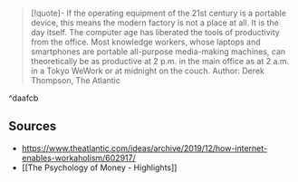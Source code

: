 > [!quote]- If the operating equipment of the 21st century is a portable device, this means the modern factory is not a place at all. It is the day itself. The computer age has liberated the tools of productivity from the office. Most knowledge workers, whose laptops and smartphones are portable all-purpose media-making machines, can theoretically be as productive at 2 p.m. in the main office as at 2 a.m. in a Tokyo WeWork or at midnight on the couch.
> Author: Derek Thompson, The Atlantic

^daafcb

## Sources
- https://www.theatlantic.com/ideas/archive/2019/12/how-internet-enables-workaholism/602917/
- [[The Psychology of Money - Highlights]]